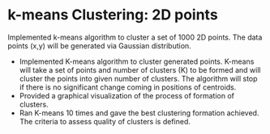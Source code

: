# k-means Clustering: 2D points

Implemented k-means algorithm to cluster a set of 1000 2D points. The data points (x,y) will be generated via Gaussian distribution.

- Implemented K-means algorithm to cluster generated points. K-means will take a set of points and number of clusters (K) to be formed and will cluster the points into given number of clusters. The algorithm will stop if there is no significant change coming in positions of centroids.
- Provided a graphical visualization of the process of formation of clusters.
- Ran K-means 10 times and gave the best clustering formation achieved. The criteria to assess quality of clusters is defined.
